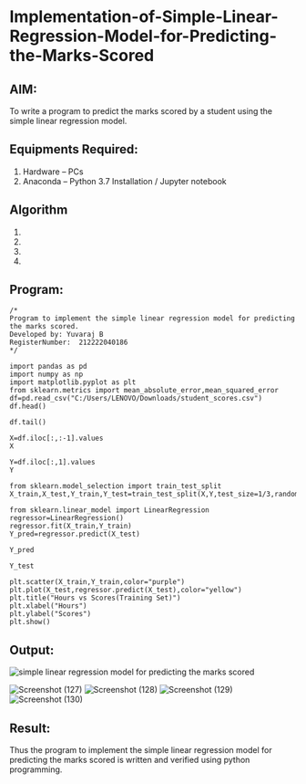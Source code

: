 # Implementation-of-Simple-Linear-Regression-Model-for-Predicting-the-Marks-Scored

## AIM:
To write a program to predict the marks scored by a student using the simple linear regression model.

## Equipments Required:
1. Hardware – PCs
2. Anaconda – Python 3.7 Installation / Jupyter notebook

## Algorithm
1. 
2. 
3. 
4. 

## Program:
```
/*
Program to implement the simple linear regression model for predicting the marks scored.
Developed by: Yuvaraj B
RegisterNumber:  212222040186
*/

import pandas as pd
import numpy as np
import matplotlib.pyplot as plt
from sklearn.metrics import mean_absolute_error,mean_squared_error
df=pd.read_csv("C:/Users/LENOVO/Downloads/student_scores.csv")
df.head()

df.tail()

X=df.iloc[:,:-1].values
X

Y=df.iloc[:,1].values
Y

from sklearn.model_selection import train_test_split
X_train,X_test,Y_train,Y_test=train_test_split(X,Y,test_size=1/3,random_state=0)

from sklearn.linear_model import LinearRegression
regressor=LinearRegression()
regressor.fit(X_train,Y_train)
Y_pred=regressor.predict(X_test)

Y_pred

Y_test

plt.scatter(X_train,Y_train,color="purple")
plt.plot(X_test,regressor.predict(X_test),color="yellow")
plt.title("Hours vs Scores(Training Set)")
plt.xlabel("Hours")
plt.ylabel("Scores")
plt.show()
```

## Output:
![simple linear regression model for predicting the marks scored](sam.png)

![Screenshot (127)](https://github.com/AkilaMohan/Implementation-of-Simple-Linear-Regression-Model-for-Predicting-the-Marks-Scored/assets/122221735/bbb11b17-cc75-4c6f-bff8-00f050de21fc)
![Screenshot (128)](https://github.com/AkilaMohan/Implementation-of-Simple-Linear-Regression-Model-for-Predicting-the-Marks-Scored/assets/122221735/ed973e0f-018c-4cca-bac2-cee7f229b2ba)
![Screenshot (129)](https://github.com/AkilaMohan/Implementation-of-Simple-Linear-Regression-Model-for-Predicting-the-Marks-Scored/assets/122221735/4ffa126a-0949-4d61-b0bb-ba3b17798bd3)
![Screenshot (130)](https://github.com/AkilaMohan/Implementation-of-Simple-Linear-Regression-Model-for-Predicting-the-Marks-Scored/assets/122221735/5687a9f9-bb63-4c61-94fc-4cb743417180)



## Result:
Thus the program to implement the simple linear regression model for predicting the marks scored is written and verified using python programming.

